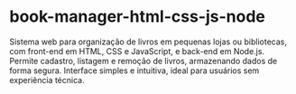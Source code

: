 # book-manager-html-css-js-node
Sistema web para organização de livros em pequenas lojas ou bibliotecas, com front-end em HTML, CSS e JavaScript, e back-end em Node.js. Permite cadastro, listagem e remoção de livros, armazenando dados de forma segura. Interface simples e intuitiva, ideal para usuários sem experiência técnica.
